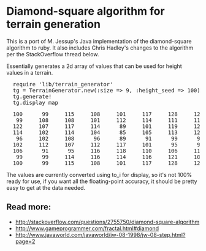 Diamond-square algorithm for terrain generation
===============================================

This is a port of M. Jessup's Java implementation of the diamond-square algorithm to ruby.
It also includes Chris Hadley's changes to the algorithm per the StackOverflow thread below.

Essentially generates a 2d array of values that can be used for height values in a terrain.

<pre>
  require 'lib/terrain_generator'
  tg = TerrainGenerator.new(:size => 9, :height_seed => 100)
  tg.generate!
  tg.display_map
</pre>

<pre>
  100      99     115     108     101     117     128     122     100
   99     108     108     101     112     114     111     117      99
  122     107     117     114      89     101     119     124     122
  114     102     114     104      85     105     113     120     114
   96     102     108      96      89      91      99      98      96
  102     112     107     112     117     101      95      98     102
  106      91      95     116     118     110     106     112     106
   99      99     114     116     114     116     121     109      99
  100      99     115     108     101     117     128     122     100
</pre>

The values are currently converted using to_i for display, so it's not 100% ready for use, if you 
want all the floating-point accuracy, it should be pretty easy to get at the data needed.

Read more:
----------

  * <a href="http://stackoverflow.com/questions/2755750/diamond-square-algorithm">http://stackoverflow.com/questions/2755750/diamond-square-algorithm</a>
  * <a href="http://www.gameprogrammer.com/fractal.html#diamond">http://www.gameprogrammer.com/fractal.html#diamond</a>
  * <a href="http://www.javaworld.com/javaworld/jw-08-1998/jw-08-step.html?page=2">http://www.javaworld.com/javaworld/jw-08-1998/jw-08-step.html?page=2</a>
